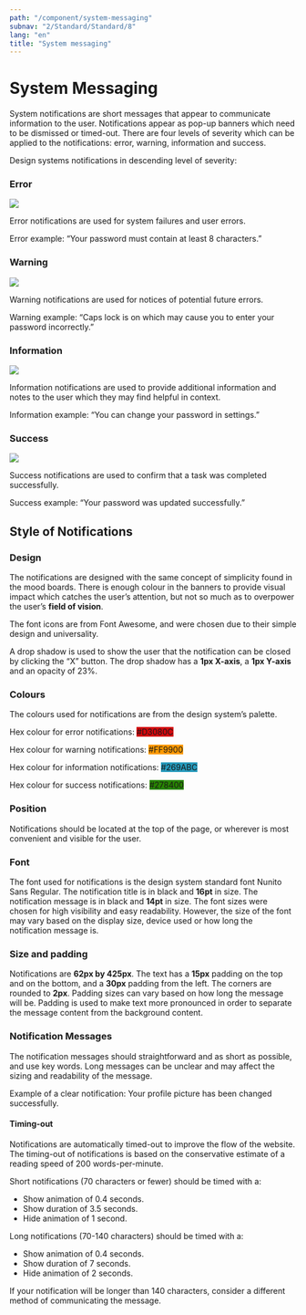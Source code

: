 ```yaml
---
path: "/component/system-messaging"
subnav: "2/Standard/Standard/8"
lang: "en"
title: "System messaging"
---
```


# System Messaging

System notifications are short messages that appear to communicate information to the user. Notifications appear as pop-up banners which need to be dismissed or timed-out. There are four levels of severity which can be applied to the notifications: error, warning, information and success.

Design systems notifications in descending level of severity:

### Error

![](.gitbook/assets/individual-notification-error.jpg)

<codeblock html='
    <div class="alert alert-danger" role="alert">
        Error: You have done something wrong
    </div>
' react='
<Alert color="danger">
    Error: You have done something wrong
</Alert>
'></codeblock>


Error notifications are used for system failures and user errors.

Error example: “Your password must contain at least 8 characters.”

### Warning

![](.gitbook/assets/individual-notification-warning2.png)

<codeblock html='
    <div class="alert alert-warning" role="alert">
        Warning: You are about to make a mistake
    </div>
' react='
<Alert color="warning">
    Warning: You are about to make a mistake
</Alert>
'></codeblock>

Warning notifications are used for notices of potential future errors.

Warning example: “Caps lock is on which may cause you to enter your password incorrectly.”

### Information

![](.gitbook/assets/individual-notification-info2.png)

<codeblock html='
    <div class="alert alert-info" role="alert">
        Information: This may be useful to you
    </div>
' react='
<Alert color="info">
    Information: This may be useful to you
</Alert>
'></codeblock>

Information notifications are used to provide additional information and notes to the user which they may find helpful in context.

Information example: “You can change your password in settings.”

### Success

![](.gitbook/assets/individual-notification-success.jpg)

<codeblock html='
    <div class="alert alert-success" role="alert">
        Success: You just did something and it worked
    </div>
' react='
<Alert color="success">
    Success: You just did something and it worked
</Alert>
'></codeblock>

Success notifications are used to confirm that a task was completed successfully.

Success example: “Your password was updated successfully.”

## Style of Notifications

### Design

The notifications are designed with the same concept of simplicity found in the mood boards. There is enough colour in the banners to provide visual impact which catches the user’s attention, but not so much as to overpower the user’s **field of vision**.

The font icons are from Font Awesome, and were chosen due to their simple design and universality.

A drop shadow is used to show the user that the notification can be closed by clicking the “X” button. The drop shadow has a **1px X-axis**, a **1px Y-axis** and an opacity of 23%.

### **Colours**

The colours used for notifications are from the design system’s palette.

Hex colour for error notifications: <badge style="background-color: #D3080C">#D3080C</badge>

Hex colour for warning notifications: <badge style="background-color: #FF9900">#FF9900</badge>

Hex colour for information notifications: <badge style="background-color: #269ABC">#269ABC</badge>

Hex colour for success notifications: <badge style="background-color: #278400">#278400</badge>

### **Position**

Notifications should be located at the top of the page, or wherever is most convenient and visible for the user.

### **Font**

The font used for notifications is the design system standard font Nunito Sans Regular. The notification title is in black and **16pt** in size. The notification message is in black and **14pt** in size. The font sizes were chosen for high visibility and easy readability. However, the size of the font may vary based on the display size, device used or how long the notification message is.

### **Size and padding**

Notifications are **62px by 425px**. The text has a **15px** padding on the top and on the bottom, and a **30px** padding from the left. The corners are rounded to **2px**. Padding sizes can vary based on how long the message will be. Padding is used to make text more pronounced in order to separate the message content from the background content.

### **Notification Messages**

The notification messages should straightforward and as short as possible, and use key words. Long messages can be unclear and may affect the sizing and readability of the message.

Example of a clear notification: Your profile picture has been changed successfully.

#### Timing-out

Notifications are automatically timed-out to improve the flow of the website. The timing-out of notifications is based on the conservative estimate of a reading speed of 200 words-per-minute.

Short notifications \(70 characters or fewer\) should be timed with a:

* Show animation of 0.4 seconds.
* Show duration of 3.5 seconds.
* Hide animation of 1 second.

Long notifications \(70-140 characters\) should be timed with a:

* Show animation of 0.4 seconds.
* Show duration of 7 seconds.
* Hide animation of 2 seconds.

If your notification will be longer than 140 characters, consider a different method of communicating the message.
